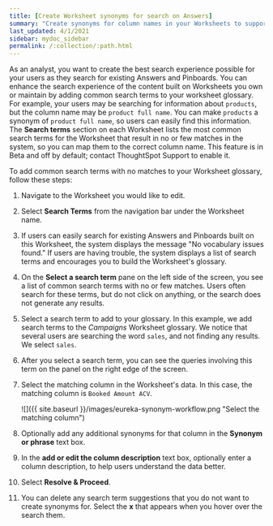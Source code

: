```yaml
---
title: [Create Worksheet synonyms for search on Answers]
summary: "Create synonyms for column names in your Worksheets to support search on existing Answers and Pinboards."
last_updated: 4/1/2021
sidebar: mydoc_sidebar
permalink: /:collection/:path.html
---
```

As an analyst, you want to create the best search experience possible for your users as they search for existing Answers and Pinboards. You can enhance the search experience of the content built on Worksheets you own or maintain by adding common search terms to your worksheet glossary. For example, your users may be searching for information about `products`, but the column name may be `product full name`. You can make `products` a synonym of `product full name`, so users can easily find this information. The **Search terms** section on each Worksheet lists the most common search terms for the Worksheet that result in no or few matches in the system, so you can map them to the correct column name. This feature is in <span class="label label-beta">Beta</span> and off by default; contact ThoughtSpot Support to enable it.

To add common search terms with no matches to your Worksheet glossary, follow these steps:

1. Navigate to the Worksheet you would like to edit.

2. Select **Search Terms** from the navigation bar under the Worksheet name.

3. If users can easily search for existing Answers and Pinboards built on this Worksheet, the system displays the message "No vocabulary issues found." If users are having trouble, the system displays a list of search terms and encourages you to build the Worksheet's glossary.

4. On the **Select a search term** pane on the left side of the screen, you see a list of common search terms with no or few matches. Users often search for these terms, but do not click on anything, or the search does not generate any results.

5. Select a search term to add to your glossary. In this example, we add search terms to the *Campaigns* Worksheet glossary. We notice that several users are searching the word `sales`, and not finding any results. We select `sales`.

6. After you select a search term, you can see the queries involving this term on the panel on the right edge of the screen.

6. Select the matching column in the Worksheet's data. In this case, the matching column is `Booked Amount ACV`.

    ![]({{ site.baseurl }}/images/eureka-synonym-workflow.png "Select the matching column")

7. Optionally add any additional synonyms for that column in the **Synonym or phrase** text box.

8. In the **add or edit the column description** text box, optionally enter a column description, to help users understand the data better.

9. Select **Resolve & Proceed**.

10. You can delete any search term suggestions that you do not want to create synonyms for. Select the **x** that appears when you hover over the search them.
